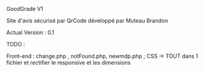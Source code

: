 GoodGrade V1

Site d'avis sécurisé par QrCode développé par Muteau Brandon

Actual Version : 0.1

TODO :

Front-end : change.php , notFound.php, newmdp.php ;
CSS -> TOUT dans 1 fichier et rectifier le responsive et les dimensions
